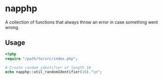 # napphp

A collection of functions that always throw an error in case something went wrong.

## Usage

```php
<?php
require "/path/to/src/index.php";

# Create random identifier of length 10
echo napphp::util_randomIdentifier(10)."\n";
```
